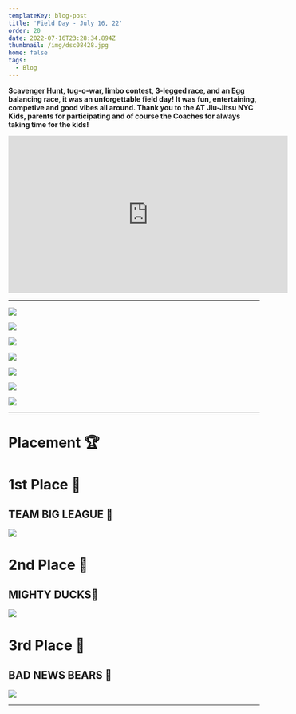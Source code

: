 ```yaml
---
templateKey: blog-post
title: 'Field Day - July 16, 22'
order: 20
date: 2022-07-16T23:28:34.894Z
thumbnail: /img/dsc08428.jpg
home: false
tags:
  - Blog
---
```

**Scavenger Hunt, tug-o-war, limbo contest, 3-legged race, and an Egg balancing race, it was an unforgettable field day! It was fun, entertaining, competive and good vibes all around. Thank you to the AT Jiu-Jitsu NYC Kids, parents for participating and of course the Coaches for always taking time for the kids!**

<iframe width="560" height="315" src="https://www.youtube.com/embed/0Xd5QVKuDzA" title="YouTube video player" frameborder="0" allow="accelerometer; autoplay; clipboard-write; encrypted-media; gyroscope; picture-in-picture" allowfullscreen></iframe>

- - -

<bh>

![](/img/dsc08047.jpg)

![](/img/dsc08058.jpg)

![](/img/dsc08062.jpg)

![](/img/dsc08255.jpg)

![](/img/dsc08332.jpg)

![](/img/img-9542.jpg)

![](/img/img-9543.jpg)

- - -

# Placement 🏆

# 1st Place 🥇

## **TEAM BIG LEAGUE 💪**

![](/img/dsc08412.jpg)

<bh>

# 2nd Place 🥈

## **MIGHTY DUCKS🐥**

![](/img/dsc08401.jpg)

<bh>

# **3rd Place 🥉**

## **BAD NEWS BEARS 🐻**

![](/img/dsc08373.jpg)

- - -
